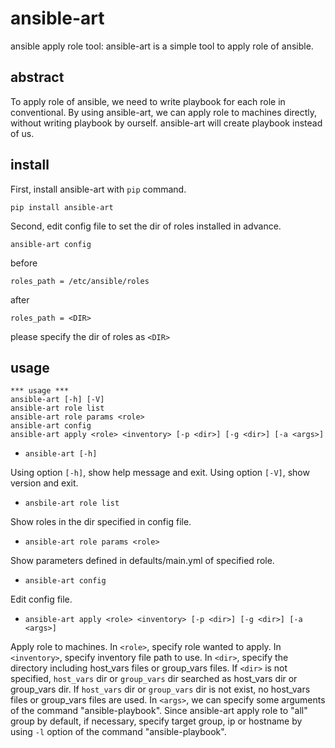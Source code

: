 # ansible-art
ansible apply role tool: ansible-art is a simple tool to apply role of ansible.

## abstract
To apply role of ansible, we need to write playbook for each role in conventional. By using ansible-art, we can apply role to machines directly, without writing playbook by ourself. ansible-art will create playbook instead of us.

## install
First, install ansible-art with `pip` command.
```
pip install ansible-art
```
Second, edit config file to set the dir of roles installed in advance.
```
ansible-art config
```
before
```
roles_path = /etc/ansible/roles
```
after
```
roles_path = <DIR>
```
please specify the dir of roles as `<DIR>`

## usage
```
*** usage ***
ansible-art [-h] [-V]
ansible-art role list
ansible-art role params <role>
ansible-art config
ansible-art apply <role> <inventory> [-p <dir>] [-g <dir>] [-a <args>]
```

- `ansible-art [-h]`

 Using option `[-h]`, show help message and exit. Using option `[-V]`, show version and exit.

- `ansbile-art role list`

 Show roles in the dir specified in config file.

- `ansible-art role params <role>`

 Show parameters defined in defaults/main.yml of specified role.

- `ansible-art config`

 Edit config file.

- `ansible-art apply <role> <inventory> [-p <dir>] [-g <dir>] [-a <args>]`

 Apply role to machines. In `<role>`, specify role wanted to apply. In `<inventory>`, specify inventory file path to use. In `<dir>`, specify the directory including host_vars files or group_vars files. If `<dir>` is not specified, `host_vars` dir or `group_vars` dir searched as host_vars dir or group_vars dir. If `host_vars` dir or `group_vars` dir is not exist, no host_vars files or group_vars files are used. In `<args>`, we can specify some arguments of the command "ansible-playbook". Since ansible-art apply role to "all" group by default, if necessary, specify target group, ip or hostname by using `-l` option of the command "ansible-playbook".
